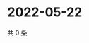 # 2022-05-22

共 0 条

<!-- BEGIN WEIBO -->
<!-- 最后更新时间 Sun May 22 2022 02:18:41 GMT+0800 (China Standard Time) -->

<!-- END WEIBO -->
